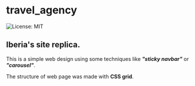# travel_agency

![License: MIT](https://img.shields.io/badge/License-MIT-yellow.svg)

## Iberia's site replica.

This is a simple web design using some techniques like ***"sticky navbar"*** or ***"carousel"***.

The structure of web page was made with **CSS grid**.






